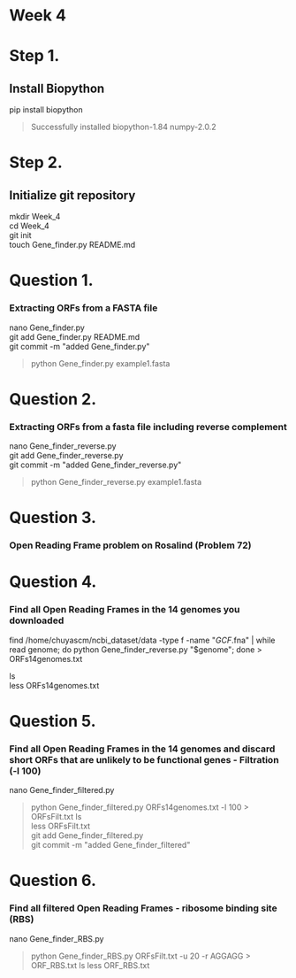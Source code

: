 # Week 4 

# Step 1. 

## Install Biopython 
pip install biopython  
> Successfully installed biopython-1.84 numpy-2.0.2

# Step 2. 

## Initialize git repository 
mkdir Week_4  
cd Week_4  
git init  
touch Gene_finder.py README.md

# Question 1. 
### Extracting ORFs from a FASTA file
 nano Gene_finder.py  
 git add Gene_finder.py README.md  
 git commit -m "added Gene_finder.py"  
 > python Gene_finder.py example1.fasta
 
# Question 2. 
### Extracting ORFs from a fasta file including reverse complement
nano Gene_finder_reverse.py  
git add Gene_finder_reverse.py  
git commit -m "added Gene_finder_reverse.py"  
> python Gene_finder_reverse.py example1.fasta

# Question 3. 
### Open Reading Frame problem on Rosalind (Problem 72)

# Question 4. 
### Find all Open Reading Frames in the 14 genomes you downloaded

find /home/chuyascm/ncbi_dataset/data -type f -name "*GCF*.fna" | while read genome; do python Gene_finder_reverse.py "$genome"; done > ORFs14genomes.txt

ls  
less ORFs14genomes.txt

# Question 5. 
### Find all Open Reading Frames in the 14 genomes and discard short ORFs that are unlikely to be functional genes - Filtration (-l 100)
nano Gene_finder_filtered.py   
> python Gene_finder_filtered.py ORFs14genomes.txt -l 100 > ORFsFilt.txt
ls  
less ORFsFilt.txt  
git add Gene_finder_filtered.py  
git commit -m "added Gene_finder_filtered" 

# Question 6. 
### Find all filtered Open Reading Frames - ribosome binding site (RBS)
nano Gene_finder_RBS.py  
> python Gene_finder_RBS.py ORFsFilt.txt -u 20 -r AGGAGG > ORF_RBS.txt
ls
less ORF_RBS.txt 


